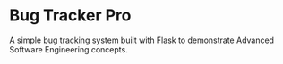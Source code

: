 # Bug Tracker Pro
A simple bug tracking system built with Flask to demonstrate Advanced Software Engineering concepts.